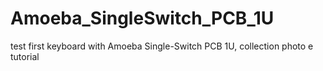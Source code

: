 # Amoeba_SingleSwitch_PCB_1U
test first keyboard with Amoeba Single-Switch PCB 1U, collection photo e tutorial
